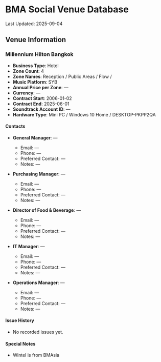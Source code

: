 # BMA Social Venue Database

Last Updated: 2025-09-04

## Venue Information

### Millennium Hilton Bangkok
- **Business Type**: Hotel
- **Zone Count**: 4
- **Zone Names**: Reception / Public Areas / Flow /
- **Music Platform**: SYB
- **Annual Price per Zone**: —
- **Currency**: —
- **Contract Start**: 2006-01-02
- **Contract End**: 2025-06-01
- **Soundtrack Account ID**: —
- **Hardware Type**: Mini PC / Windows 10 Home / DESKTOP-PKPP2QA

#### Contacts
- **General Manager**: —
  - Email: —
  - Phone: —
  - Preferred Contact: —
  - Notes: —

- **Purchasing Manager**: —
  - Email: —
  - Phone: —
  - Preferred Contact: —
  - Notes: —

- **Director of Food & Beverage**: —
  - Email: —
  - Phone: —
  - Preferred Contact: —
  - Notes: —

- **IT Manager**: —
  - Email: —
  - Phone: —
  - Preferred Contact: —
  - Notes: —

- **Operations Manager**: —
  - Email: —
  - Phone: —
  - Preferred Contact: —
  - Notes: —

#### Issue History
- No recorded issues yet.

#### Special Notes
- Wintel is from BMAsia
